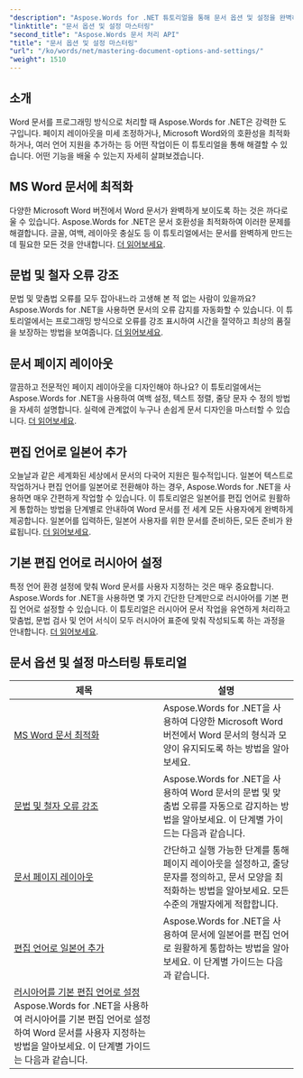 ```yaml
---
"description": "Aspose.Words for .NET 튜토리얼을 통해 문서 옵션 및 설정을 완벽하게 익혀 보세요. Word 최적화, 문법 검사, 페이지 레이아웃, 편집 언어 등에 대해 알아보세요."
"linktitle": "문서 옵션 및 설정 마스터링"
"second_title": "Aspose.Words 문서 처리 API"
"title": "문서 옵션 및 설정 마스터링"
"url": "/ko/words/net/mastering-document-options-and-settings/"
"weight": 1510
---
```


## 소개

Word 문서를 프로그래밍 방식으로 처리할 때 Aspose.Words for .NET은 강력한 도구입니다. 페이지 레이아웃을 미세 조정하거나, Microsoft Word와의 호환성을 최적화하거나, 여러 언어 지원을 추가하는 등 어떤 작업이든 이 튜토리얼을 통해 해결할 수 있습니다. 어떤 기능을 배울 수 있는지 자세히 살펴보겠습니다.

## MS Word 문서에 최적화
다양한 Microsoft Word 버전에서 Word 문서가 완벽하게 보이도록 하는 것은 까다로울 수 있습니다. Aspose.Words for .NET은 문서 호환성을 최적화하여 이러한 문제를 해결합니다. 글꼴, 여백, 레이아웃 충실도 등 이 튜토리얼에서는 문서를 완벽하게 만드는 데 필요한 모든 것을 안내합니다. [더 읽어보세요](./optimize-for-ms-word-document/).

## 문법 및 철자 오류 강조
문법 및 맞춤법 오류를 모두 잡아내느라 고생해 본 적 없는 사람이 있을까요? Aspose.Words for .NET을 사용하면 문서의 오류 감지를 자동화할 수 있습니다. 이 튜토리얼에서는 프로그래밍 방식으로 오류를 강조 표시하여 시간을 절약하고 최상의 품질을 보장하는 방법을 보여줍니다. [더 읽어보세요](./highlight-grammatical-and-spelling-errors/).

## 문서 페이지 레이아웃
깔끔하고 전문적인 페이지 레이아웃을 디자인해야 하나요? 이 튜토리얼에서는 Aspose.Words for .NET을 사용하여 여백 설정, 텍스트 정렬, 줄당 문자 수 정의 방법을 자세히 설명합니다. 실력에 관계없이 누구나 손쉽게 문서 디자인을 마스터할 수 있습니다. [더 읽어보세요](./document-page-layout/).

## 편집 언어로 일본어 추가
오늘날과 같은 세계화된 세상에서 문서의 다국어 지원은 필수적입니다. 일본어 텍스트로 작업하거나 편집 언어를 일본어로 전환해야 하는 경우, Aspose.Words for .NET을 사용하면 매우 간편하게 작업할 수 있습니다. 이 튜토리얼은 일본어를 편집 언어로 원활하게 통합하는 방법을 단계별로 안내하여 Word 문서를 전 세계 모든 사용자에게 완벽하게 제공합니다. 일본어를 입력하든, 일본어 사용자를 위한 문서를 준비하든, 모든 준비가 완료됩니다. [더 읽어보세요](./adding-japanese-as-editing-languages/).

## 기본 편집 언어로 러시아어 설정
특정 언어 환경 설정에 맞춰 Word 문서를 사용자 지정하는 것은 매우 중요합니다. Aspose.Words for .NET을 사용하면 몇 가지 간단한 단계만으로 러시아어를 기본 편집 언어로 설정할 수 있습니다. 이 튜토리얼은 러시아어 문서 작업을 유연하게 처리하고 맞춤법, 문법 검사 및 언어 서식이 모두 러시아어 표준에 맞춰 작성되도록 하는 과정을 안내합니다. [더 읽어보세요](./set-russian-as-default-edit-language/).


 ## 문서 옵션 및 설정 마스터링 튜토리얼
| 제목 | 설명 |
| --- | --- |
| [MS Word 문서 최적화](./optimize-for-ms-word-document/) | Aspose.Words for .NET을 사용하여 다양한 Microsoft Word 버전에서 Word 문서의 형식과 모양이 유지되도록 하는 방법을 알아보세요. |
| [문법 및 철자 오류 강조](./highlight-grammatical-and-spelling-errors/) | Aspose.Words for .NET을 사용하여 Word 문서의 문법 및 맞춤법 오류를 자동으로 감지하는 방법을 알아보세요. 이 단계별 가이드는 다음과 같습니다. |
| [문서 페이지 레이아웃](./document-page-layout/) | 간단하고 실행 가능한 단계를 통해 페이지 레이아웃을 설정하고, 줄당 문자를 정의하고, 문서 모양을 최적화하는 방법을 알아보세요. 모든 수준의 개발자에게 적합합니다. |
| [편집 언어로 일본어 추가](./adding-japanese-as-editing-languages/) | Aspose.Words for .NET을 사용하여 문서에 일본어를 편집 언어로 원활하게 통합하는 방법을 알아보세요. 이 단계별 가이드는 다음과 같습니다. |
| [러시아어를 기본 편집 언어로 설정](./set-russian-as-default-edit-language/) Aspose.Words for .NET을 사용하여 러시아어를 기본 편집 언어로 설정하여 Word 문서를 사용자 지정하는 방법을 알아보세요. 이 단계별 가이드는 다음과 같습니다. |